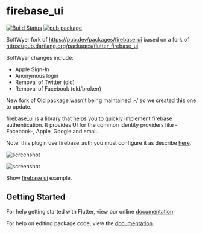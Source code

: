 # firebase_ui

[![Build Status](https://travis-ci.org/fidelisa/flutter_plugins.svg?branch=master)](https://travis-ci.org/fidelisa/flutter_plugins)
[![pub package](https://img.shields.io/pub/v/firebase_ui.svg)](https://pub.dartlang.org/packages/firebase_ui)

SoftWyer fork of https://pub.dev/packages/firebase_ui based on a fork of https://pub.dartlang.org/packages/flutter_firebase_ui

SoftWyer changes include:
 * Apple Sign-In
 * Anonymous login
 * Removal of Twitter (old)
 * Removal of Facebook (old/broken)


New fork of Old package wasn't being maintained :-/ so we created this one to update.

firebase_ui is a library that helps you to quickly implement firebase authentication.
It provides UI for the common identity providers like -Facebook-, Apple, Google and email.

Note: this plugin use firebase_auth you must configure it as describe [here](https://pub.dartlang.org/packages/firebase_auth).


![screenshot](https://i.gyazo.com/cbb58dcfcbb16c45d314e8e885e84c6c.png)

![screenshot](https://i.gyazo.com/32b79e6ecc14d98558f25688cdcf5b9e.png)

Show [firebase ui](https://github.com/Maliffic/firebase_ui/tree/master/example) example.

## Getting Started

For help getting started with Flutter, view our online [documentation](http://flutter.io/).

For help on editing package code, view the [documentation](https://flutter.io/developing-packages/).
